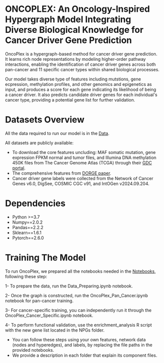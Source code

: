 # ONCOPLEX: An Oncology-Inspired Hypergraph Model Integrating Diverse Biological Knowledge for Cancer Driver Gene Prediction
OncoPlex is a hypergraph-based method for cancer driver gene prediction. It learns rich node representations by modeling higher-order pathway interactions, enabling the identification of cancer driver genes across both pan-cancer and 11 specific cancer types within shared biological processes.

Our model takes diverse type of features including mutstions, gene ecpression, methylation profiles, and other genomics and epigenetics as input, and produces a score for each gene indicating its likelihood of being a cancer driver. It also predicts candidate driver genes for each individual's cancer type, providing a potential gene list for further validation.

# Datasets Overview 
All the data required to run our model is in the [Data](https://github.com/etab12/OncoPlex/tree/029ef7a69ec6fc0483ff39d79ee88d74639eb0c5/Data). 

All datasets are publicly available:
 - To download the core features uncluding: MAF somatic mutation, gene expression FPKM normal and tumor files, and Illumina DNA methylation 450K files from The Cancer Genome Atlas (TCGA) through their
   [GDC portal](https://portal.gdc.cancer.gov/).
 - The comprehensive features from [DORGE paper](https://www.science.org/doi/10.1126/sciadv.aba6784).
 - Cancer driver gene labels were collected from the Network of Cancer Genes v6.0, DigSee, COSMIC CGC v91, and IntOGen v2024.09.204. 

# Dependencies 
 - Python >=3.7
 - Numpy==2.0.2
 - Pandas==2.2.2
 - Sklearn==1.6.1
 - Pytorch==2.6.0
 
   

# Training The Model
To run OncoPlex, we prepared all the notebooks needed in the [Notebooks](https://github.com/etab12/OncoPlex/tree/029ef7a69ec6fc0483ff39d79ee88d74639eb0c5/src), following these step:



  1- To prepare the data, run the Data_Preparing.ipynb notebook. 

  2- Once the graph is constructed, run the OncoPlex_Pan_Cancer.ipynb notebook for pan-cancer training.

  3- For cancer-specific training, you can independently run it through the OncoPlex_Cancer_Specific.ipynb notebook.

  4- To perform functional validation, use the enrichment_analysis R script with the new gene list located in the NPGs folder.

* You can follow these steps using your own features, network data (nodes and hyperedges), and labels, by replacing the file paths in the provided notebooks. 
* We provide a description in each folder that explain its component files. 

